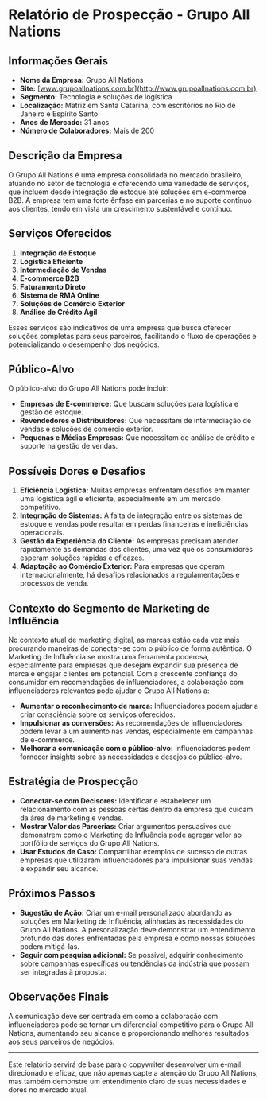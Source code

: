 # Relatório de Prospecção - Grupo All Nations

## Informações Gerais
- **Nome da Empresa:** Grupo All Nations
- **Site:** [www.grupoallnations.com.br](http://www.grupoallnations.com.br)
- **Segmento:** Tecnologia e soluções de logística
- **Localização:** Matriz em Santa Catarina, com escritórios no Rio de Janeiro e Espírito Santo
- **Anos de Mercado:** 31 anos
- **Número de Colaboradores:** Mais de 200

## Descrição da Empresa
O Grupo All Nations é uma empresa consolidada no mercado brasileiro, atuando no setor de tecnologia e oferecendo uma variedade de serviços, que incluem desde integração de estoque até soluções em e-commerce B2B. A empresa tem uma forte ênfase em parcerias e no suporte contínuo aos clientes, tendo em vista um crescimento sustentável e contínuo.

## Serviços Oferecidos
1. **Integração de Estoque**
2. **Logística Eficiente**
3. **Intermediação de Vendas**
4. **E-commerce B2B**
5. **Faturamento Direto**
6. **Sistema de RMA Online**
7. **Soluções de Comércio Exterior**
8. **Análise de Crédito Ágil**

Esses serviços são indicativos de uma empresa que busca oferecer soluções completas para seus parceiros, facilitando o fluxo de operações e potencializando o desempenho dos negócios.

## Público-Alvo
O público-alvo do Grupo All Nations pode incluir:
- **Empresas de E-commerce:** Que buscam soluções para logística e gestão de estoque.
- **Revendedores e Distribuidores:** Que necessitam de intermediação de vendas e soluções de comércio exterior.
- **Pequenas e Médias Empresas:** Que necessitam de análise de crédito e suporte na gestão de vendas.

## Possíveis Dores e Desafios
1. **Eficiência Logística:** Muitas empresas enfrentam desafios em manter uma logística ágil e eficiente, especialmente em um mercado competitivo.
2. **Integração de Sistemas:** A falta de integração entre os sistemas de estoque e vendas pode resultar em perdas financeiras e ineficiências operacionais.
3. **Gestão da Experiência do Cliente:** As empresas precisam atender rapidamente às demandas dos clientes, uma vez que os consumidores esperam soluções rápidas e eficazes.
4. **Adaptação ao Comércio Exterior:** Para empresas que operam internacionalmente, há desafios relacionados a regulamentações e processos de venda.

## Contexto do Segmento de Marketing de Influência
No contexto atual de marketing digital, as marcas estão cada vez mais procurando maneiras de conectar-se com o público de forma autêntica. O Marketing de Influência se mostra uma ferramenta poderosa, especialmente para empresas que desejam expandir sua presença de marca e engajar clientes em potencial. Com a crescente confiança do consumidor em recomendações de influenciadores, a colaboração com influenciadores relevantes pode ajudar o Grupo All Nations a:

- **Aumentar o reconhecimento de marca:** Influenciadores podem ajudar a criar consciência sobre os serviços oferecidos.
- **Impulsionar as conversões:** As recomendações de influenciadores podem levar a um aumento nas vendas, especialmente em campanhas de e-commerce.
- **Melhorar a comunicação com o público-alvo:** Influenciadores podem fornecer insights sobre as necessidades e desejos do público-alvo.

## Estratégia de Prospecção
- **Conectar-se com Decisores:** Identificar e estabelecer um relacionamento com as pessoas certas dentro da empresa que cuidam da área de marketing e vendas.
- **Mostrar Valor das Parcerias:** Criar argumentos persuasivos que demonstrem como o Marketing de Influência pode agregar valor ao portfólio de serviços do Grupo All Nations.
- **Usar Estudos de Caso:** Compartilhar exemplos de sucesso de outras empresas que utilizaram influenciadores para impulsionar suas vendas e expandir seu alcance.

## Próximos Passos
- **Sugestão de Ação:** Criar um e-mail personalizado abordando as soluções em Marketing de Influência, alinhadas às necessidades do Grupo All Nations. A personalização deve demonstrar um entendimento profundo das dores enfrentadas pela empresa e como nossas soluções podem mitigá-las.
- **Seguir com pesquisa adicional:** Se possível, adquirir conhecimento sobre campanhas específicas ou tendências da indústria que possam ser integradas à proposta.

## Observações Finais
A comunicação deve ser centrada em como a colaboração com influenciadores pode se tornar um diferencial competitivo para o Grupo All Nations, aumentando seu alcance e proporcionando melhores resultados aos seus parceiros de negócios. 

---

Este relatório servirá de base para o copywriter desenvolver um e-mail direcionado e eficaz, que não apenas capte a atenção do Grupo All Nations, mas também demonstre um entendimento claro de suas necessidades e dores no mercado atual.